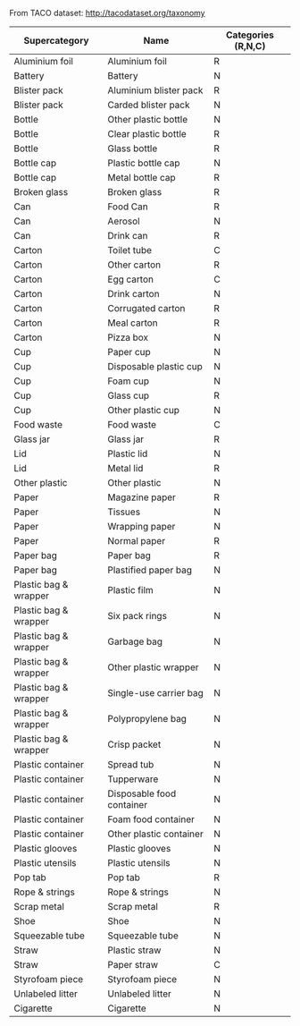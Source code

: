 From TACO dataset: http://tacodataset.org/taxonomy

| Supercategory             | Name                        | Categories (R,N,C) |
|---------------------------|-----------------------------|--------------------|
| Aluminium foil            | Aluminium foil              | R                  |
| Battery                   | Battery                     | N                  |
| Blister pack              | Aluminium blister pack      | R                  |
| Blister pack              | Carded blister pack         | N                  |
| Bottle                    | Other plastic bottle        | N                  |
| Bottle                    | Clear plastic bottle        | R                  |
| Bottle                    | Glass bottle                | R                  |
| Bottle cap                | Plastic bottle cap          | N                  |
| Bottle cap                | Metal bottle cap            | R                  |
| Broken glass              | Broken glass                | R                  |
| Can                       | Food Can                    | R                  |
| Can                       | Aerosol                     | N                  |
| Can                       | Drink can                   | R                  |
| Carton                    | Toilet tube                 | C                  |
| Carton                    | Other carton                | R                  |
| Carton                    | Egg carton                  | C                  |
| Carton                    | Drink carton                | N                  |
| Carton                    | Corrugated carton           | R                  |
| Carton                    | Meal carton                 | R                  |
| Carton                    | Pizza box                   | N                  |
| Cup                       | Paper cup                   | N                  |
| Cup                       | Disposable plastic cup      | N                  |
| Cup                       | Foam cup                    | N                  |
| Cup                       | Glass cup                   | R                  |
| Cup                       | Other plastic cup           | N                  |
| Food waste                | Food waste                  | C                  |
| Glass jar                 | Glass jar                   | R                  |
| Lid                       | Plastic lid                 | N                  |
| Lid                       | Metal lid                   | R                  |
| Other plastic             | Other plastic               | N                  |
| Paper                     | Magazine paper              | R                  |
| Paper                     | Tissues                     | N                  |
| Paper                     | Wrapping paper              | N                  |
| Paper                     | Normal paper                | R                  |
| Paper bag                 | Paper bag                   | R                  |
| Paper bag                 | Plastified paper bag        | N                  |
| Plastic bag & wrapper     | Plastic film                | N                  |
| Plastic bag & wrapper     | Six pack rings              | N                  |
| Plastic bag & wrapper     | Garbage bag                 | N                  |
| Plastic bag & wrapper     | Other plastic wrapper       | N                  |
| Plastic bag & wrapper     | Single-use carrier bag      | N                  |
| Plastic bag & wrapper     | Polypropylene bag            | N                  |
| Plastic bag & wrapper     | Crisp packet                | N                  |
| Plastic container         | Spread tub                  | N                  |
| Plastic container         | Tupperware                  | N                  |
| Plastic container         | Disposable food container   | N                  |
| Plastic container         | Foam food container         | N                  |
| Plastic container         | Other plastic container     | N                  |
| Plastic glooves           | Plastic glooves             | N                  |
| Plastic utensils          | Plastic utensils            | N                  |
| Pop tab                   | Pop tab                     | R                  |
| Rope & strings            | Rope & strings              | N                  |
| Scrap metal               | Scrap metal                 | R                  |
| Shoe                      | Shoe                        | N                  |
| Squeezable tube           | Squeezable tube             | N                  |
| Straw                     | Plastic straw               | N                  |
| Straw                     | Paper straw                 | C                  |
| Styrofoam piece           | Styrofoam piece             | N                  |
| Unlabeled litter          | Unlabeled litter            | N                  |
| Cigarette                 | Cigarette                   | N                  |
